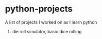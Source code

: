 # python-projects
A list of projects I worked on as I learn python
1) die roll simulator, basic dice rolling

